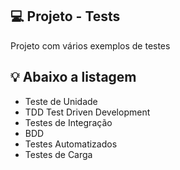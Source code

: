 ## :computer: Projeto - Tests
Projeto com vários exemplos de testes

## :bulb: Abaixo a listagem
- Teste de Unidade
- TDD Test Driven Development
- Testes de Integração
- BDD
- Testes Automatizados
- Testes de Carga
